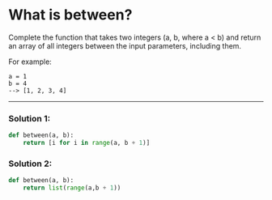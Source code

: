 # What is between?

Complete the function that takes two integers (a, b, where a < b) and return an array of all integers between the input parameters, including them.

For example:

```
a = 1
b = 4
--> [1, 2, 3, 4]
```

---

### Solution 1:

```python
def between(a, b):
    return [i for i in range(a, b + 1)]
```

### Solution 2:

```python
def between(a, b):
    return list(range(a,b + 1))
```
